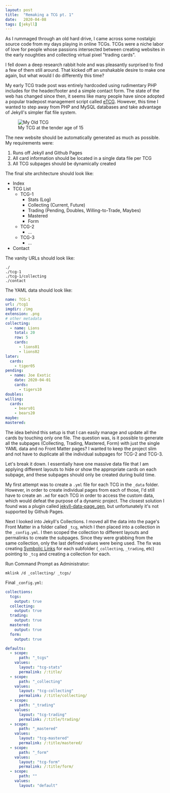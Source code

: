 ```yaml
---
layout: post
title:  "Remaking a TCG pt. 1"
date:   2020-04-08
tags: [jekyll]
---
```


As I rummaged through an old hard drive, I came across some nostalgic source code from my days playing in online TCGs. TCGs were a niche labor of love for people whose passions intersected between creating websites in the early noughties and collecting virtual pixel "trading cards".

<!--more-->

I fell down a deep research rabbit hole and was pleasantly surprised to find a few of them still around. That kicked off an unshakable desire to make one again, but what would I do differently this time?

My early TCG trade post was entirely hardcoded using rudimentary PHP includes for the header/footer and a simple contact form. The state of the web has changed since then, it seems like many people have since adopted a popular tradepost management script called [eTCG](https://github.com/filler00/etcg). However, this time I wanted to step away from PHP and MySQL databases and take advantage of Jekyll's simpler flat file system.

<figure>
  <img src="{{ '/assets/img/blog/silverstream.jpg' | relative_url }}" alt="My Old TCG">
  <figcaption>My TCG at the tender age of 15</figcaption>
</figure>

The new website should be automatically generated as much as possible. My requirements were:

1. Runs off Jekyll and Github Pages
2. All card information should be located in a single data file per TCG
3. All TCG subpages should be dynamically created

The final site architecture should look like:

- Index
- TCG List
  - TCG-1
    - Stats (Log)
    - Collecting (Current, Future)
    - Trading (Pending, Doubles, Willing-to-Trade, Maybes)
    - Mastered
    - Form
  - TCG-2
    - ...
  - TCG-3
    - ...
- Contact


The vanity URLs should look like:
```
./
./tcg-1
./tcg-1/collecting
./contact
```

The YAML data should look like:

``` yaml
name: TCG-1
url: /tcg1
imgdir: /img
extension: .png
# other metadata
collecting:
  - name: Lions
    total: 20
    row: 5
    cards:
      - lions01
      - lions02
later:
  cards:
    - tiger05
pending:
  - name: Joe Exotic
    date: 2020-04-01
    cards:
      - tigers10
doubles:
willing:
  cards:
    - bears01
    - bears20
maybe:
mastered:
```

The idea behind this setup is that I can easily manage and update all the cards by touching only one file. The question was, is it possible to generate all the subpages (Collecting, Trading, Mastered, Form) with just the single YAML data and no Front Matter pages? I wanted to keep the project slim and not have to duplicate all the individual subpages for TCG-2 and TCG-3.

Let's break it down. I essentially have one massive data file that I am applying different layouts to hide or show the appropriate cards on each subpage, and these subpages should only be created during build time.

My first attempt was to create a `.yml` file for each TCG in the `_data` folder. However, in order to create individual pages from each of those, I'd still have to create an `.md` for each TCG in order to access the custom data, which would defeat the purpose of a dynamic project. The closest solution I found was a plugin called [jekyll-data-page_gen](https://github.com/avillafiorita/jekyll-datapage_gen), but unfortunately it's not supported by Github Pages.

Next I looked into Jekyll's Collections. I moved all the data into the page's Front Matter in a folder called `_tcg`, which I then placed into a collection in the `_config.yml`. I then scoped the collection to different layouts and permalinks to create the subpages. Since they were grabbing from the same collection, only the last defined values were being used. The fix was creating [Symbolic Links](https://docs.microsoft.com/en-us/windows-server/administration/windows-commands/mklink) for each subfolder (`_collecting`, `_trading`, etc) pointing to `_tcg` and creating a collection for each.

Run Command Prompt as Administrator:

``` console
mklink /d _collecting/ _tcgs/
```

Final `_config.yml`:
``` yaml
collections:
  tcgs:
    output: true
  collecting:
    output: true
  trading:
    output: true
  mastered:
    output: true
  form:
    output: true

defaults:
  - scope:
      path: "_tcgs"
    values:
      layout: "tcg-stats"
      permalink: /:title/
  - scope:
      path: "_collecting"
    values:
      layout: "tcg-collecting"
      permalink: /:title/collecting/
  - scope:
      path: "_trading"
    values:
      layout: "tcg-trading"
      permalink: /:title/trading/
  - scope:
      path: "_mastered"
    values:
      layout: "tcg-mastered"
      permalink: /:title/mastered/
  - scope:
      path: "_form"
    values:
      layout: "tcg-form"
      permalink: /:title/form/
  - scope:
      path: ""
    values:
      layout: "default"
```